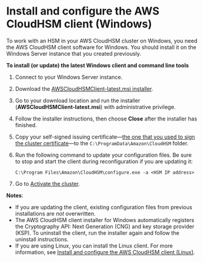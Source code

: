 # Install and configure the AWS CloudHSM client \(Windows\)<a name="install-and-configure-client-win"></a>

To work with an HSM in your AWS CloudHSM cluster on Windows, you need the AWS CloudHSM client software for Windows\. You should install it on the Windows Server instance that you created previously\. 

**To install \(or update\) the latest Windows client and command line tools**

1. Connect to your Windows Server instance\.

1. Download the [AWSCloudHSMClient\-latest\.msi installer](https://s3.amazonaws.com/cloudhsmv2-software/CloudHsmClient/Windows/AWSCloudHSMClient-latest.msi)\.

1. Go to your download location and run the installer \(**AWSCloudHSMClient\-latest\.msi**\) with administrative privilege\.

1. Follow the installer instructions, then choose **Close** after the installer has finished\.

1. Copy your self\-signed issuing certificate—[the one that you used to sign the cluster certificate](initialize-cluster.md#sign-csr)—to the `C:\ProgramData\Amazon\CloudHSM` folder\. 

1. Run the following command to update your configuration files\. Be sure to stop and start the client during reconfiguration if you are updating it:

   ```
   C:\Program Files\Amazon\CloudHSM\configure.exe -a <HSM IP address>
   ```

1. Go to [Activate the cluster](activate-cluster.md)\.

**Notes**: 
+ If you are updating the client, existing configuration files from previous installations are *not* overwritten\.
+ The AWS CloudHSM client installer for Windows automatically registers the Cryptography API: Next Generation \(CNG\) and key storage provider \(KSP\)\. To uninstall the client, run the installer again and follow the uninstall instructions\.
+ If you are using Linux, you can install the Linux client\. For more information, see [Install and configure the AWS CloudHSM client \(Linux\)](install-and-configure-client-linux.md)\. 